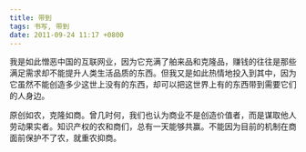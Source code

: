 ```yaml
---
title: 带到
tags: 书写, 带到
date: 2011-09-24 11:17 +0800
---
```



我是如此憎恶中国的互联网业，因为它充满了舶来品和克隆品，赚钱的往往是那些满足需求却不能提升人类生活品质的东西。但我又是如此热情地投入到其中，因为它虽然不能创造多少这世上没有的东西，却可以把这世界上有的东西带到需要它们的人身边。

原创如农，克隆如商。曾几时何，我们也认为商业不是创造价值者，而是谋取他人劳动果实者。知识产权的农和商们，总有一天能够共赢。不能因为目前的机制在商面前保护不了农，就重农抑商。


